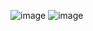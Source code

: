 ![image](https://github.com/user-attachments/assets/5838dd2a-bf5d-4737-9db2-47b46adfb4cf)
![image](https://github.com/user-attachments/assets/2b3058ea-df2e-4c3a-b9aa-c9630dc576f4)

